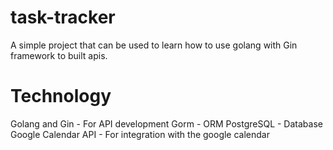 # task-tracker
A simple project that can be used to learn how to use golang with Gin framework to built apis.

# Technology
Golang and Gin - For API development
Gorm - ORM
PostgreSQL - Database 
Google Calendar API - For integration with the google calendar